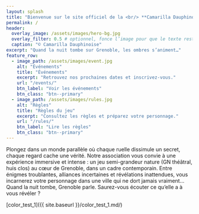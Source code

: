 ```yaml
---
layout: splash
title: "Bienvenue sur le site officiel de la <br/> **Camarilla Dauphinoise**"
permalink: /
header:
  overlay_image: /assets/images/hero-bg.jpg
  overlay_filter: 0.5 # optionnel, fonce l’image pour que le texte reste lisible
  caption: "© Camarilla Dauphinoise"
excerpt: "Quand la nuit tombe sur Grenoble, les ombres s’animent…"
feature_row:
  - image_path: /assets/images/event.jpg
    alt: "Événements"
    title: "Événements"
    excerpt: "Retrouvez nos prochaines dates et inscrivez-vous."
    url: "/events/"
    btn_label: "Voir les événements"
    btn_class: "btn--primary"
  - image_path: /assets/images/rules.jpg
    alt: "Règles"
    title: "Règles du jeu"
    excerpt: "Consultez les règles et préparez votre personnage."
    url: "/rules/"
    btn_label: "Lire les règles"
    btn_class: "btn--primary"
---
```


 Plongez dans un monde parallèle où chaque ruelle dissimule un secret, chaque regard cache une vérité. Notre association vous convie à une expérience immersive et intense : un jeu semi-grandeur nature (GN théâtral, huis clos) au cœur de Grenoble, dans un cadre contemporain. Entre énigmes troublantes, alliances incertaines et révélations inattendues, vous incarnerez votre personnage dans une ville qui ne dort jamais vraiment… Quand la nuit tombe, Grenoble parle. Saurez-vous écouter ce qu’elle a à vous révéler ?

[color_test_1]({{ site.baseurl }}/color_test_1.md/) 
